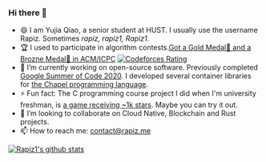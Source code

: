 ### Hi there 👋

<!--
**Rapiz1/Rapiz1** is a ✨ _special_ ✨ repository because its `README.md` (this file) appears on your GitHub profile.

Here are some ideas to get you started:

- 🔭 I’m currently working on ...
- 🌱 I’m currently learning ...
- 👯 I’m looking to collaborate on ...
- 🤔 I’m looking for help with ...
- 💬 Ask me about ...
- 📫 How to reach me: ...
- 😄 Pronouns: ...
- ⚡ Fun fact: ...
-->

- 😄 I am Yujia Qiao, a senior student at HUST. I usually use the username Rapiz. Sometimes *rapiz, rapiz1, Rapiz1.*
- 🏆 I used to participate in algorithm contests.[Got a Gold Medal🥇 and a Brozne Medal🥉 in ACM/ICPC](https://icpc.global/ICPCID/6TMTTSRK8SRZ)  [![Codeforces Rating](https://cfrating.ihcr.top/?user=rapiz&style=flat-square)](https://codeforces.com/profile/rapiz) 
- 🔭 I’m currently working on open-source software. Previously completed [Google Summer of Code 2020](https://summerofcode.withgoogle.com/archive/2020/projects/6016402642698240/). I developed several container libraries for [the Chapel programming language](https://chapel-lang.org/).
- ⚡ Fun fact: The C programming course project I did when I'm university freshman, is [a game receiving ~1k stars](https://github.com/Rapiz1/DungeonRush). Maybe you can try it out.
- 👯 I’m looking to collaborate on Cloud Native, Blockchain and Rust projects.
- 📫 How to reach me: [contact@rapiz.me](mailto://contact@rapiz.me)


[![Rapiz1's github stats](https://github-readme-stats-lnncdg0rh-francois-rozet.vercel.app/api?username=rapiz1&include_all_commits=true&show_icons=true)](https://github.com/anuraghazra/github-readme-stats/pull/1186)

<!-- 
[![Rapiz1's Top Langs](https://github-readme-stats.vercel.app/api/top-langs/?username=Rapiz1&layout=compact)](https://github.com/anuraghazra/github-readme-stats)
-->
